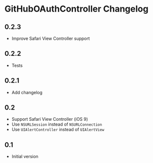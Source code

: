 # GitHubOAuthController Changelog

## 0.2.3

- Improve Safari View Controller support

## 0.2.2

- Tests

## 0.2.1

- Add changelog

## 0.2

- Support Safari View Controller (iOS 9)
- Use `NSURLSession` instead of `NSURLConnection`
- Use `UIAlertController` instead of `UIAlertView`

## 0.1

- Initial version
